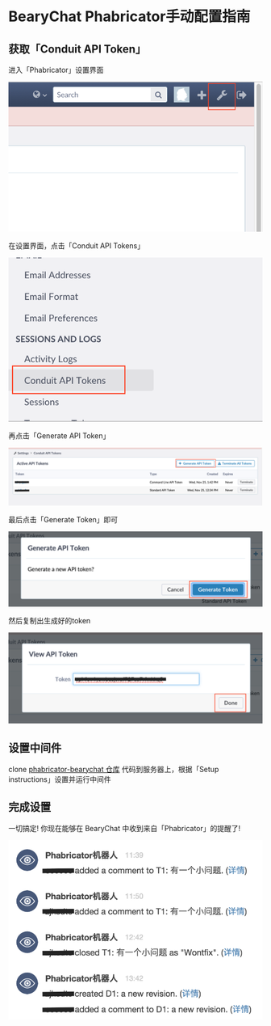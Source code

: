 # BearyChat Phabricator手动配置指南

## 获取「Conduit API Token」

进入「Phabricator」设置界面

![](/images/tutorial/phabricator_settings.png)

在设置界面，点击「Conduit API Tokens」

![](/images/tutorial/phabricator_token_settings.png)

再点击「Generate API Token」

![](/images/tutorial/phabricator_generate_token.png)

最后点击「Generate Token」即可

![](/images/tutorial/phabricator_generate_token_confirm.png)

然后复制出生成好的token

![](/images/tutorial/phabricator_copy_token.png)

## 设置中间件

clone [phabricator-bearychat 仓库](https://github.com/bearyinnovative/phabricator-bearychat) 代码到服务器上，根据「Setup instructions」设置并运行中间件

## 完成设置

一切搞定! 你现在能够在 BearyChat 中收到来自「Phabricator」的提醒了!

![](/images/tutorial/phabricator_in_bearychat.png)
